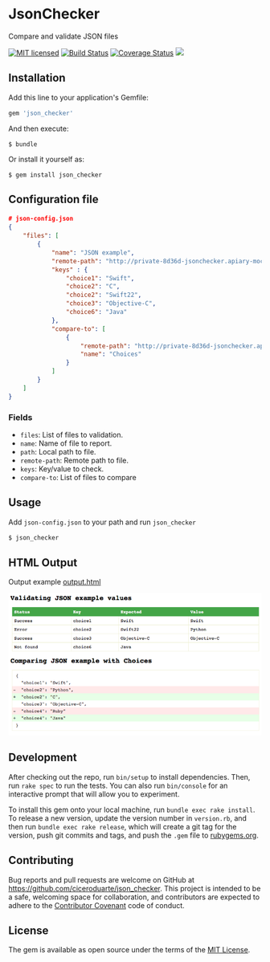 # JsonChecker

Compare and validate JSON files

[![MIT licensed](https://img.shields.io/badge/license-MIT-blue.svg)](https://raw.githubusercontent.com/hyperium/hyper/master/LICENSE)
[![Build Status](https://travis-ci.org/ciceroduarte/json_checker.svg?branch=master)](https://travis-ci.org/ciceroduarte/json_checker)
[![Coverage Status](https://coveralls.io/repos/github/ciceroduarte/json_checker/badge.svg?branch=master)](https://coveralls.io/github/ciceroduarte/json_checker?branch=master)
![](http://ruby-gem-downloads-badge.herokuapp.com/json_checker?color=green&style=flat&type=total)

## Installation

Add this line to your application's Gemfile:

```ruby
gem 'json_checker'
```

And then execute:

    $ bundle

Or install it yourself as:

    $ gem install json_checker

## Configuration file

```json
# json-config.json
{
    "files": [
        {
			"name": "JSON example",
			"remote-path": "http://private-8d36d-jsonchecker.apiary-mock.com/choices",
			"keys" : {
				"choice1": "Swift",
		    	"choice2": "C",
		    	"choice2": "Swift22",
		    	"choice3": "Objective-C",
		    	"choice6": "Java"
		    },
		    "compare-to": [
                {
                    "remote-path": "http://private-8d36d-jsonchecker.apiary-mock.com/choices2",
                    "name": "Choices"
                }
		    ]
		}
    ]
}
```

### Fields

* `files`: List of files to validation.
* `name`: Name of file to report.
* `path`: Local path to file.
* `remote-path`: Remote path to file.
* `keys`: Key/value to check.
* `compare-to`: List of files to compare

## Usage

Add `json-config.json` to your path and run `json_checker`
```sh
$ json_checker
```

## HTML Output

Output example [output.html](http://htmlpreview.github.io/?https://github.com/ciceroduarte/json_checker/blob/master/output.html)

![Screenshot0](https://raw.githubusercontent.com/ciceroduarte/json_checker/master/images/output.png)
## Development

After checking out the repo, run `bin/setup` to install dependencies. Then, run `rake spec` to run the tests. You can also run `bin/console` for an interactive prompt that will allow you to experiment.

To install this gem onto your local machine, run `bundle exec rake install`. To release a new version, update the version number in `version.rb`, and then run `bundle exec rake release`, which will create a git tag for the version, push git commits and tags, and push the `.gem` file to [rubygems.org](https://rubygems.org).

## Contributing

Bug reports and pull requests are welcome on GitHub at https://github.com/ciceroduarte/json_checker. This project is intended to be a safe, welcoming space for collaboration, and contributors are expected to adhere to the [Contributor Covenant](http://contributor-covenant.org) code of conduct.


## License

The gem is available as open source under the terms of the [MIT License](http://opensource.org/licenses/MIT).
